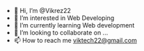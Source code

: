 - 👋 Hi, I’m @Vikrez22
- 👀 I’m interested in Web Developing
- 🌱 I’m currently learning Web development
- 💞️ I’m looking to collaborate on ...
- 📫 How to reach me viktech22@gmail.com

<!---
Vikrez22/Vikrez22 is a ✨ special ✨ repository because its `README.md` (this file) appears on your GitHub profile.
You can click the Preview link to take a look at your changes.
--->
